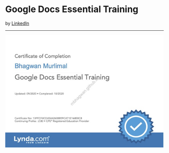 <h1>Google Docs Essential Training</h1>
by <a href="https://www.linkedin.com/learning/google-docs-essential-training-4">LinkedIn</a>
<hr>

![Certificate of Achievement](/images/google_docs_essential_training.jpg)
